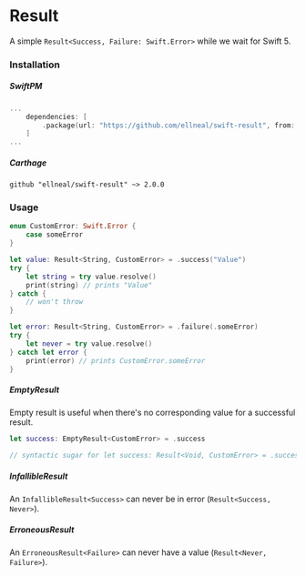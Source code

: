 # Result

A simple `Result<Success, Failure: Swift.Error>` while we wait for Swift 5.

### Installation

##### SwiftPM

```swift
...
    dependencies: [
        .package(url: "https://github.com/ellneal/swift-result", from: "2.0.0"),
    ]
...
```

##### Carthage

```
github "ellneal/swift-result" ~> 2.0.0
```

### Usage

```swift
enum CustomError: Swift.Error {
    case someError
}

let value: Result<String, CustomError> = .success("Value")
try {
    let string = try value.resolve()
    print(string) // prints "Value"
} catch {
    // won't throw
}

let error: Result<String, CustomError> = .failure(.someError)
try {
    let never = try value.resolve()
} catch let error {
    print(error) // prints CustomError.someError
}
```


##### EmptyResult

Empty result is useful when there's no corresponding value for a successful result.

```swift
let success: EmptyResult<CustomError> = .success

// syntactic sugar for let success: Result<Void, CustomError> = .success(())
```

##### InfallibleResult

An `InfallibleResult<Success>` can never be in error (`Result<Success, Never>`).

##### ErroneousResult

An `ErroneousResult<Failure>` can never have a value (`Result<Never, Failure>`).
